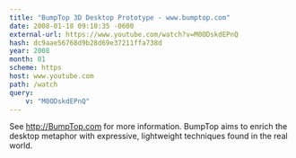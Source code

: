 ```yaml
---
title: "BumpTop 3D Desktop Prototype - www.bumptop.com"
date: 2008-01-18 09:10:35 -0600
external-url: https://www.youtube.com/watch?v=M0ODskdEPnQ
hash: dc9aae56768d9b28d69e37211ffa738d
year: 2008
month: 01
scheme: https
host: www.youtube.com
path: /watch
query:
    v: "M0ODskdEPnQ"
---
```


See http://BumpTop.com for more information. BumpTop aims to enrich the desktop metaphor with expressive, lightweight techniques found in the real world.
